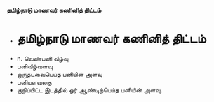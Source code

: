 **தமிழ்நாடு மாணவர் கணினித் திட்டம்**
- # தமிழ்நாடு மாணவர் கணினித் திட்டம்
- n. வெண்பனி வீழ்வு
- பனிவீழ்வளவு
- ஒருதடவைபெய்த பனியின் அளவு
- பனியளவலகு
- குறிப்பிட்ட இடத்தில் ஓர் ஆண்டிற்பெய்த பனியின் அளவு.

